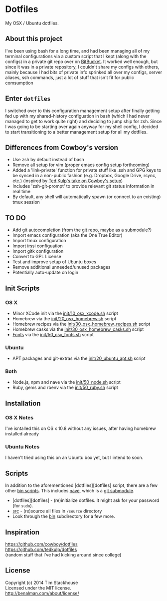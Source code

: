 # Dotfiles

My OSX / Ubuntu dotfiles.

## About this project

I've been using bash for a long time, and had been managing all of my terminal configurations via a custom script that I kept (along with the configs) in a private git repo over on [BitBucket](http://www.bitbucket.org/).  It worked well enough, but since it was in a private repository, I couldn't share my configs with others, mainly because I had bits of private info sprinked all over my configs, server aliases, ssh commands, just a lot of stuff that isn't fit for public comsumption

## Enter `dotfiles`

I switched over to this configuration management setup after finally getting fed up with my shared-history configuation in bash (which I had never managed to get to work quite right) and deciding to jump ship for zsh.  Since I was going to be starting over again anyway for my shell config, I decided to start transitioning to a better management setup for all my dotfiles.

## Differences from Cowboy's version

* Use zsh by default instead of bash
* Remove all setup for vim (proper emacs config setup forthcoming)
* Added a 'link-private' function for private stuff like .ssh and GPG keys to be synced in a non-public fashion (e.g. Dropbox, Google Drive, rsync, etc.) (inspired by [Ted Kulp's take on Cowboy's setup](https://github.com/tedkulp/dotfiles))
* Includes 'zsh-git-prompt' to provide relevant git status information in real time
* By default, any shell will automatically spawn (or connect to an existing) tmux session

## TO DO

* Add git autocompletion (from the [git repo](https://github.com/git/git/tree/master/contrib/completion), maybe as a submodule?)
* Import emacs configuration (aka the One True Editor)
* Import tmux configuration
* Import irssi configuation
* Import gitk configuration
* Convert to GPL License
* Test and improve setup of Ubuntu boxes
* Remove additional unneeded/unused packages
* Potentially auto-update on login

## Init Scripts

### OS X

* Minor XCode init via the [init/10_osx_xcode.sh](init/10_osx_xcode.sh) script
* Homebrew via the [init/20_osx_homebrew.sh](init/20_osx_homebrew.sh) script
* Homebrew recipes via the [init/30_osx_homebrew_recipes.sh](init/30_osx_homebrew_recipes.sh) script
* Homebrew casks via the [init/30_osx_homebrew_casks.sh](init/30_osx_homebrew_casks.sh) script
* [Fonts](/cowboy/dotfiles/tree/master/conf/osx/fonts) via the [init/50_osx_fonts.sh](init/50_osx_fonts.sh) script

### Ubuntu
* APT packages and git-extras via the [init/20_ubuntu_apt.sh](init/20_ubuntu_apt.sh) script

### Both
* Node.js, npm and nave via the [init/50_node.sh](init/50_node.sh) script
* Ruby, gems and rbenv via the [init/50_ruby.sh](init/50_ruby.sh) script

## Installation

### OS X Notes

I've isntalled this on OS x 10.8 without any issues, after having homebrew installed already

### Ubuntu Notes

I haven't tried using this on an Ubuntu box yet, but I intend to soon.

## Scripts
In addition to the aforementioned [dotfiles][dotfiles] script, there are a few other [bin scripts](bin). This includes [nave](https://github.com/isaacs/nave), which is a [git submodule](vendor).

* [dotfiles][dotfiles] - (re)initialize dotfiles. It might ask for your password (for `sudo`).
* [src](link/.bashrc#L8-18) - (re)source all files in `/source` directory
* Look through the [bin](bin) subdirectory for a few more.

## Inspiration
<https://github.com/cowboy/dotfiles>  
<https://github.com/tedkulp/dotfiles>  
(random stuff that I've had kicking around since college)

## License
Copyright (c) 2014 Tim Stackhouse  
Licensed under the MIT license.  
<http://benalman.com/about/license/>
